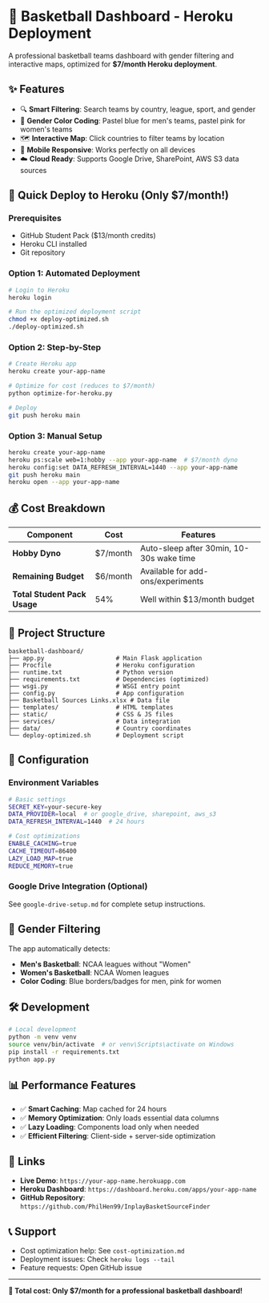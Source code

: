 # 🏀 Basketball Dashboard - Heroku Deployment

A professional basketball teams dashboard with gender filtering and interactive maps, optimized for **$7/month Heroku deployment**.

## ✨ Features

- 🔍 **Smart Filtering**: Search teams by country, league, sport, and gender
- 🎨 **Gender Color Coding**: Pastel blue for men's teams, pastel pink for women's teams  
- 🗺️ **Interactive Map**: Click countries to filter teams by location
- 📱 **Mobile Responsive**: Works perfectly on all devices
- ☁️ **Cloud Ready**: Supports Google Drive, SharePoint, AWS S3 data sources

## 🚀 Quick Deploy to Heroku (Only $7/month!)

### Prerequisites
- GitHub Student Pack ($13/month credits)
- Heroku CLI installed
- Git repository

### Option 1: Automated Deployment
```bash
# Login to Heroku
heroku login

# Run the optimized deployment script
chmod +x deploy-optimized.sh
./deploy-optimized.sh
```

### Option 2: Step-by-Step
```bash
# Create Heroku app
heroku create your-app-name

# Optimize for cost (reduces to $7/month)
python optimize-for-heroku.py

# Deploy
git push heroku main
```

### Option 3: Manual Setup
```bash
heroku create your-app-name
heroku ps:scale web=1:hobby --app your-app-name  # $7/month dyno
heroku config:set DATA_REFRESH_INTERVAL=1440 --app your-app-name
git push heroku main
heroku open --app your-app-name
```

## 💰 Cost Breakdown

| Component | Cost | Features |
|-----------|------|----------|
| **Hobby Dyno** | $7/month | Auto-sleep after 30min, 10-30s wake time |
| **Remaining Budget** | $6/month | Available for add-ons/experiments |
| **Total Student Pack Usage** | 54% | Well within $13/month budget |

## 📁 Project Structure

```
basketball-dashboard/
├── app.py                    # Main Flask application
├── Procfile                  # Heroku configuration
├── runtime.txt               # Python version
├── requirements.txt          # Dependencies (optimized)
├── wsgi.py                   # WSGI entry point
├── config.py                 # App configuration
├── Basketball Sources Links.xlsx # Data file
├── templates/                # HTML templates
├── static/                   # CSS & JS files
├── services/                 # Data integration
├── data/                     # Country coordinates
└── deploy-optimized.sh       # Deployment script
```

## 🔧 Configuration

### Environment Variables
```bash
# Basic settings
SECRET_KEY=your-secure-key
DATA_PROVIDER=local  # or google_drive, sharepoint, aws_s3
DATA_REFRESH_INTERVAL=1440  # 24 hours

# Cost optimizations
ENABLE_CACHING=true
CACHE_TIMEOUT=86400
LAZY_LOAD_MAP=true
REDUCE_MEMORY=true
```

### Google Drive Integration (Optional)
See `google-drive-setup.md` for complete setup instructions.

## 🎯 Gender Filtering

The app automatically detects:
- **Men's Basketball**: NCAA leagues without "Women" 
- **Women's Basketball**: NCAA Women leagues
- **Color Coding**: Blue borders/badges for men, pink for women

## 🛠️ Development

```bash
# Local development
python -m venv venv
source venv/bin/activate  # or venv\Scripts\activate on Windows
pip install -r requirements.txt
python app.py
```

## 📊 Performance Features

- ✅ **Smart Caching**: Map cached for 24 hours
- ✅ **Memory Optimization**: Only loads essential data columns  
- ✅ **Lazy Loading**: Components load only when needed
- ✅ **Efficient Filtering**: Client-side + server-side optimization

## 🔗 Links

- **Live Demo**: `https://your-app-name.herokuapp.com`
- **Heroku Dashboard**: `https://dashboard.heroku.com/apps/your-app-name`
- **GitHub Repository**: `https://github.com/PhilHen99/InplayBasketSourceFinder`

## 📞 Support

- Cost optimization help: See `cost-optimization.md`
- Deployment issues: Check `heroku logs --tail`
- Feature requests: Open GitHub issue

---

**🎉 Total cost: Only $7/month for a professional basketball dashboard!** 